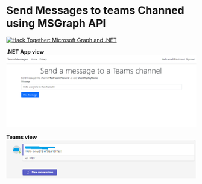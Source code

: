 # Send Messages to teams Channed using MSGraph API
[![Hack Together: Microsoft Graph and .NET](https://img.shields.io/badge/Microsoft%20-Hack--Together-orange?style=for-the-badge&logo=microsoft)](https://github.com/microsoft/hack-together)


**.NET App view**  
![.NET APP](./img/SendMessageToTeams.png)

**Teams view**  
![Teams](./img/TeamsResult.png)
